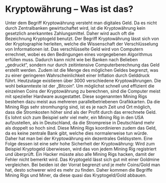 # Kryptowährung – Was ist das?

Unter dem Begriff Kryptowährung versteht man digitales Geld. Da es nicht durch Zentralbanken gewirtschaftet wird, ist die Kryptowährung 
kein gesetzlich anerkanntes Zahlungsmittel. Daher wird auch oft die Bezeichnung Kryptogeld benutzt. Der Begriff Kryptowährung lässt sich 
von der Kryptographie herleiten, welche die Wissenschaft der Verschlüsselung von Informationen ist. Das verschlüsselte Geld wird von 
Computern errechnet, wobei es den Bedingungen eines vorgegebenen Algorithmus erfüllen muss. Dadurch kann nicht wie bei Banken nach 
Belieben „gedruckt“, sondern nur durch zeitintensive Computerberechnung das Geld erstellt werden. Zudem ist die Menge des möglichen Geldes 
begrenzt, was zu einer geringeren Wahrscheinlichkeit einer Inflation durch Gelddruck führt. Heutzutage existieren über 3000 verschiedene 
Kryptowährungen. Die wohl bekannteste ist der „Bitcoin“.
Um möglichst schnell und effizient die einzelnen Coins der Kryptowährung zu berechnen, sind die Computer meist mit spezieller Hardware 
ausgestattet.  Diese sogenannten Mining Rigs bestehen dazu meist aus mehreren parallelbetriebenen Grafikkarten. Da die Mining Rigs sehr 
stromhungrig sind, ist es je nach Zeit und Ort möglich, dass die Stromkosten höher sind als der Profit durch das errechnete Geld. Es 
lohnt sich zum Beispiel sehr viel mehr, ein Mining Rig in den USA aufzustellen, als in Deutschland, da die Strompreise in Deutschland mehr 
als doppelt so hoch sind. Diese Mining Rigs koordinieren zudem das Geld, da es keine zentrale Bank gibt, welche dies normalerweise tun 
würde. Daher hat man bei der Kryptowährung ein dezentrales Geldsystem. Eine Folge dessen ist eine sehr hohe Sicherheit der Kryptowährung: 
Wird zum Beispiel Kryptogeld überwiesen, wird das von jedem Mining Rig registriert und überprüft. Ein Hacker müsste also alle Mining 
Rigs hacken, damit der Fehler nicht bemerkt wird.
Das Kryptogeld lässt sich gut mit einer Goldmine vergleichen. Bei beiden ist der Vorrat begrenzt und je mehr Coins/Gold man hat, desto 
schwerer wird es mehr zu finden. Daher kommen die Begriffe Mining Rigs und Miner, da diese quasi das Kryptogeld/Gold abbauen.
